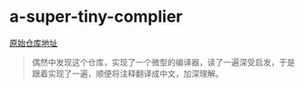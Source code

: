 # a-super-tiny-complier

[原始仓库地址](https://github.com/jamiebuilds/the-super-tiny-compiler)

> 偶然中发现这个仓库，实现了一个微型的编译器，读了一遍深受启发，于是跟着实现了一遍，顺便将注释翻译成中文，加深理解。
